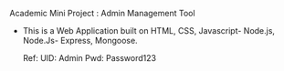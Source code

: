 Academic Mini Project : Admin Management Tool 

- This is a Web Application built on HTML, CSS, Javascript- Node.js, Node.Js- Express, Mongoose.


   Ref:
  UID: Admin
  Pwd: Password123
